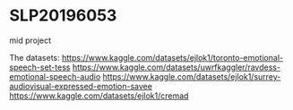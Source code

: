# SLP20196053
mid project

The datasets:
https://www.kaggle.com/datasets/ejlok1/toronto-emotional-speech-set-tess
https://www.kaggle.com/datasets/uwrfkaggler/ravdess-emotional-speech-audio
https://www.kaggle.com/datasets/ejlok1/surrey-audiovisual-expressed-emotion-savee
https://www.kaggle.com/datasets/ejlok1/cremad
